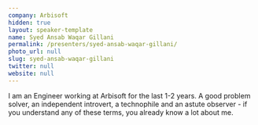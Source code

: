 ```yaml
---
company: Arbisoft
hidden: true
layout: speaker-template
name: Syed Ansab Waqar Gillani
permalink: /presenters/syed-ansab-waqar-gillani/
photo_url: null
slug: syed-ansab-waqar-gillani
twitter: null
website: null
---
```


I am an Engineer working at Arbisoft for the last 1-2 years. A good problem solver, an independent introvert, a technophile and an astute observer - if you understand any of these terms, you already know a lot about me.
